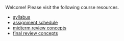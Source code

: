 Welcome! Please visit the following course resources.

* [syllabus](syllabus)
* [assignment schedule](homework)
* [midterm review concepts](r1)
* [final review concepts](r2)